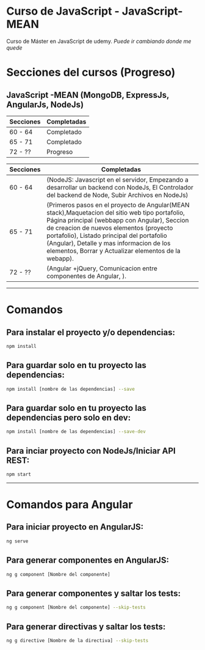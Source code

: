 # Curso de JavaScript - JavaScript-MEAN

Curso de Máster en JavaScript
de udemy.
*Puede ir cambiando donde me quede*

# Secciones del cursos (Progreso)
## JavaScript -MEAN (MongoDB, ExpressJs, AngularJs, NodeJs)
Secciones     | Completadas
------------- | -------------
60 - 64       | Completado
65 - 71       | Completado
72 - ??       | Progreso

Secciones     | Completadas
------------- | -------------
60 - 64       | (NodeJS: Javascript en el servidor, Empezando a desarrollar un backend con NodeJs, El Controlador del backend de Node, Subir Archivos en NodeJs)
65 - 71       | (Primeros pasos en el proyecto de Angular(MEAN stack),Maquetacion del sitio web tipo portafolio, Página principal (webbapp con Angular), Seccion de creacion de nuevos elementos (proyecto portafolio), Listado principal del portafolio (Angular), Detalle y mas informacion de los elementos, Borrar y Actualizar elementos de  la webapp).
72 - ??       | (Angular +jQuery, Comunicacion entre componentes de Angular,  ).

<!-- ## -------- Finalizado -------- ## -->
---

# Comandos
## Para instalar el proyecto y/o dependencias:
```bash
npm install
```

## Para guardar solo en tu proyecto las dependencias:
```bash
npm install [nombre de las dependencias] --save
```
## Para guardar solo en tu proyecto las dependencias pero solo en dev:
```bash
npm install [nombre de las dependencias] --save-dev
```

## Para inciar proyecto con NodeJs/Iniciar API REST:
```bash
npm start
```
---
# Comandos para Angular

## Para iniciar proyecto en AngularJS:
```bash
ng serve
```
## Para generar componentes en AngularJS:
```bash
ng g component [Nombre del componente]
```

## Para generar componentes y saltar los tests:
```bash
ng g component [Nombre del componente] --skip-tests
```

## Para generar directivas y saltar los tests:
```bash
ng g directive [Nombre de la directiva] --skip-tests
```
